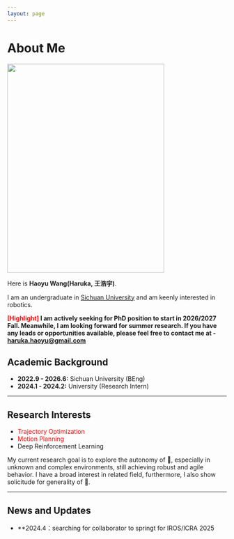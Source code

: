 ```yaml
---
layout: page
---
```


# About Me

<img src="https://caihanlin.com/caihanlin.jpg" class="floatpic" width="360" height="480">

Here is **Haoyu Wang(Haruka, 王浩宇)**.

I am an undergraduate in [Sichuan University](https://en.scu.edu.cn/) and am keenly interested in robotics.


**<font color='red'>[Highlight]</font> I am actively seeking for PhD position to start in 2026/2027 Fall. Meanwhile, I am looking forward for summer research. If you have any leads or opportunities available, please feel free to contact me at - haruka.haoyu@gmail.com**


## Academic Background

- **2022.9 - 2026.6:** Sichuan University (BEng)
- **2024.1 - 2024.2:** University (Research Intern)


---

## Research Interests

- <font color='red'>Trajectory Optimization</font>
- <font color='red'>Motion Planning</font>
- Deep Reinforcement Learning

My current research goal is to explore the autonomy of 🤖, especially in unknown and complex environments, still achieving robust and agile behavior. I have a broad interest in related field, furthermore, I also show solicitude for generality of 🤖.

---

## News and Updates

- **2024.4：searching for collaborator to springt for IROS/ICRA 2025